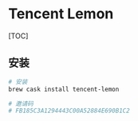 # Tencent Lemon

[TOC]

## 安装

```bash
# 安装
brew cask install tencent-lemon

# 邀请码
# FB185C3A1294443C00A52884E690B1C2
```

